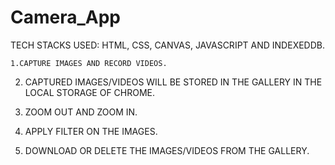 # Camera_App

TECH STACKS USED: HTML, CSS, CANVAS, JAVASCRIPT AND INDEXEDDB.
  
    1.CAPTURE IMAGES AND RECORD VIDEOS.

  2. CAPTURED IMAGES/VIDEOS WILL BE STORED IN THE GALLERY IN THE LOCAL STORAGE OF CHROME.

  3. ZOOM OUT AND ZOOM IN.

  4. APPLY FILTER ON THE IMAGES.
  
  5. DOWNLOAD OR DELETE THE IMAGES/VIDEOS FROM THE GALLERY.
